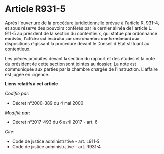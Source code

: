 # Article R931-5

Après l'ouverture de la procédure juridictionnelle prévue à l'article R. 931-4, et sous réserve des pouvoirs conférés par le
dernier alinéa de l'article L. 911-5 au président de la section du contentieux, qui statue par ordonnance motivée, l'affaire
est instruite par une chambre conformément aux dispositions régissant la procédure devant le Conseil d'Etat statuant au
contentieux.

Les pièces produites devant la section du rapport et des études et la note du président de cette section sont jointes au
dossier. La note est communiquée aux parties par la chambre chargée de l'instruction. L'affaire est jugée en urgence.

**Liens relatifs à cet article**

_Codifié par_:

  - Décret n°2000-389 du 4 mai 2000

_Modifié par_:

  - Décret n°2017-493 du 6 avril 2017 - art. 6

_Cite_:

  - Code de justice administrative - art. L911-5
  - Code de justice administrative - art. R931-4
